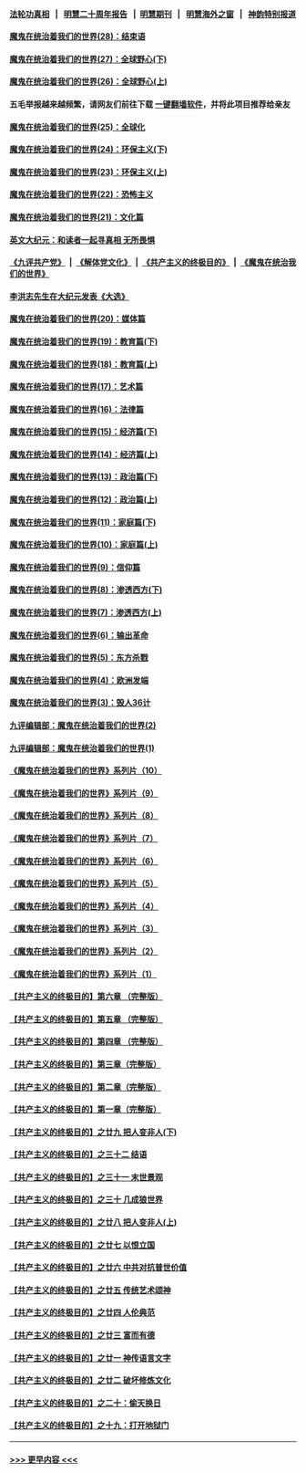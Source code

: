 #### [法轮功真相](https://github.com/gfw-breaker/truth/blob/master/README.md?t=0) &nbsp;&nbsp;|&nbsp;&nbsp; [明慧二十周年报告](https://github.com/gfw-breaker/mh-reports/blob/master/README.md?t=0) &nbsp;&nbsp;|&nbsp;&nbsp;[明慧期刊](https://github.com/gfw-breaker/mh-qikan) &nbsp;&nbsp;|&nbsp;&nbsp; [明慧海外之窗](https://github.com/gfw-breaker/mh-news/blob/master/README.md?t=0) &nbsp;&nbsp;|&nbsp;&nbsp; [神韵特别报道](https://github.com/gfw-breaker/mh-news/blob/master/shenyun.md?t=0)
#### [魔鬼在统治着我们的世界(28)：结束语](../pages/nsc422/n10936246.md?t=07161351) 
#### [魔鬼在统治着我们的世界(27)：全球野心(下)](../pages/nsc422/n10928319.md?t=07161351) 
#### [魔鬼在统治着我们的世界(26)：全球野心(上)](../pages/nsc422/n10900318.md?t=07161351) 
#### 五毛举报越来越频繁，请网友们前往下载 [一键翻墙软件](https://github.com/gfw-breaker/ssr-accounts)，并将此项目推荐给亲友
#### [魔鬼在统治着我们的世界(25)：全球化](../pages/nsc422/n10788205.md?t=07161351) 
#### [魔鬼在统治着我们的世界(24)：环保主义(下)](../pages/nsc422/n10695307.md?t=07161351) 
#### [魔鬼在统治着我们的世界(23)：环保主义(上)](../pages/nsc422/n10688613.md?t=07161351) 
#### [魔鬼在统治着我们的世界(22)：恐怖主义](../pages/nsc422/n10614727.md?t=07161351) 
#### [魔鬼在统治着我们的世界(21)：文化篇](../pages/nsc422/n10597706.md?t=07161351) 
#### [英文大纪元：和读者一起寻真相 无所畏惧](../pages/nsc422/n12542027.md?t=07161351) 
#### [《九评共产党》](https://github.com/begood0513/9ping.md/blob/master/README.md) &nbsp;|&nbsp; [《解体党文化》](../../../../jtdwh.md/blob/master/README.md)  &nbsp;|&nbsp; [《共产主义的终极目的》](../../../../gczydzjmd.md/blob/master/README.md) &nbsp;|&nbsp; [《魔鬼在统治我们的世界》](../../../../mgztzwmdsj.md/blob/master/README.md) 
#### [李洪志先生在大纪元发表《大选》](../pages/nsc422/n12534746.md?t=07161351) 
#### [魔鬼在统治着我们的世界(20)：媒体篇](../pages/nsc422/n10586579.md?t=07161351) 
#### [魔鬼在统治着我们的世界(19)：教育篇(下)](../pages/nsc422/n10564808.md?t=07161351) 
#### [魔鬼在统治着我们的世界(18)：教育篇(上)](../pages/nsc422/n10526970.md?t=07161351) 
#### [魔鬼在统治着我们的世界(17)：艺术篇](../pages/nsc422/n10499093.md?t=07161351) 
#### [魔鬼在统治着我们的世界(16)：法律篇](../pages/nsc422/n10485969.md?t=07161351) 
#### [魔鬼在统治着我们的世界(15)：经济篇(下)](../pages/nsc422/n10469975.md?t=07161351) 
#### [魔鬼在统治着我们的世界(14)：经济篇(上)](../pages/nsc422/n10457370.md?t=07161351) 
#### [魔鬼在统治着我们的世界(13)：政治篇(下)](../pages/nsc422/n10448270.md?t=07161351) 
#### [魔鬼在统治着我们的世界(12)：政治篇(上)](../pages/nsc422/n10444576.md?t=07161351) 
#### [魔鬼在统治着我们的世界(11)：家庭篇(下)](../pages/nsc422/n10440961.md?t=07161351) 
#### [魔鬼在统治着我们的世界(10)：家庭篇(上)](../pages/nsc422/n10435448.md?t=07161351) 
#### [魔鬼在统治着我们的世界(9)：信仰篇](../pages/nsc422/n10432159.md?t=07161351) 
#### [魔鬼在统治着我们的世界(8)：渗透西方(下)](../pages/nsc422/n10429603.md?t=07161351) 
#### [魔鬼在统治着我们的世界(7)：渗透西方(上)](../pages/nsc422/n10426013.md?t=07161351) 
#### [魔鬼在统治着我们的世界(6)：输出革命](../pages/nsc422/n10421536.md?t=07161351) 
#### [魔鬼在统治着我们的世界(5)：东方杀戮](../pages/nsc422/n10417707.md?t=07161351) 
#### [魔鬼在统治着我们的世界(4)：欧洲发端](../pages/nsc422/n10414890.md?t=07161351) 
#### [魔鬼在统治着我们的世界(3)：毁人36计](../pages/nsc422/n10411583.md?t=07161351) 
#### [九评编辑部：魔鬼在统治着我们的世界(2)](../pages/nsc422/n10410036.md?t=07161351) 
#### [九评编辑部：魔鬼在统治着我们的世界(1)](../pages/nsc422/n10406825.md?t=07161351) 
#### [《魔鬼在统治着我们的世界》系列片（10）](../pages/nsc422/n12292670.md?t=07161351) 
#### [《魔鬼在统治着我们的世界》系列片（9）](../pages/nsc422/n12290859.md?t=07161351) 
#### [《魔鬼在统治着我们的世界》系列片（8）](../pages/nsc422/n12287445.md?t=07161351) 
#### [《魔鬼在统治着我们的世界》系列片（7）](../pages/nsc422/n12283425.md?t=07161351) 
#### [《魔鬼在统治着我们的世界》系列片（6）](../pages/nsc422/n12282314.md?t=07161351) 
#### [《魔鬼在统治着我们的世界》系列片（5）](../pages/nsc422/n12281419.md?t=07161351) 
#### [《魔鬼在统治着我们的世界》系列片（4）](../pages/nsc422/n12274024.md?t=07161351) 
#### [《魔鬼在统治着我们的世界》系列片（3）](../pages/nsc422/n12271322.md?t=07161351) 
#### [《魔鬼在统治着我们的世界》系列片（2）](../pages/nsc422/n12269049.md?t=07161351) 
#### [《魔鬼在统治着我们的世界》系列片（1）](../pages/nsc422/n12267575.md?t=07161351) 
#### [【共产主义的终极目的】第六章 （完整版）](../pages/nsc422/n11428913.md?t=07161351) 
#### [【共产主义的终极目的】第五章 （完整版）](../pages/nsc422/n11428912.md?t=07161351) 
#### [【共产主义的终极目的】第四章 （完整版）](../pages/nsc422/n11428907.md?t=07161351) 
#### [【共产主义的终极目的】第三章（完整版）](../pages/nsc422/n11428848.md?t=07161351) 
#### [【共产主义的终极目的】第二章（完整版）](../pages/nsc422/n11428831.md?t=07161351) 
#### [【共产主义的终极目的】第一章（完整版）](../pages/nsc422/n11417651.md?t=07161351) 
#### [【共产主义的终极目的】之廿九 把人变非人(下)](../pages/nsc422/n11344140.md?t=07161351) 
#### [【共产主义的终极目的】之三十二 结语](../pages/nsc422/n11360535.md?t=07161351) 
#### [【共产主义的终极目的】之三十一 末世景观](../pages/nsc422/n11351129.md?t=07161351) 
#### [【共产主义的终极目的】之三十 几成狼世界](../pages/nsc422/n11348280.md?t=07161351) 
#### [【共产主义的终极目的】之廿八 把人变非人(上)](../pages/nsc422/n11340492.md?t=07161351) 
#### [【共产主义的终极目的】之廿七 以恨立国](../pages/nsc422/n11336944.md?t=07161351) 
#### [【共产主义的终极目的】之廿六 中共对抗普世价值](../pages/nsc422/n11324785.md?t=07161351) 
#### [【共产主义的终极目的】之廿五 传统艺术颂神](../pages/nsc422/n11296396.md?t=07161351) 
#### [【共产主义的终极目的】之廿四 人伦典范](../pages/nsc422/n11296397.md?t=07161351) 
#### [【共产主义的终极目的】之廿三 富而有德](../pages/nsc422/n11283598.md?t=07161351) 
#### [【共产主义的终极目的】之廿一 神传语言文字](../pages/nsc422/n11263265.md?t=07161351) 
#### [【共产主义的终极目的】之廿二 破坏修炼文化](../pages/nsc422/n11245728.md?t=07161351) 
#### [【共产主义的终极目的】之二十：偷天换日](../pages/nsc422/n11238846.md?t=07161351) 
#### [【共产主义的终极目的】之十九：打开地狱门](../pages/nsc422/n11206376.md?t=07161351) 

----
#### [ >>> 更早内容 <<< ](../indexes/nsc422-earlier.md)
